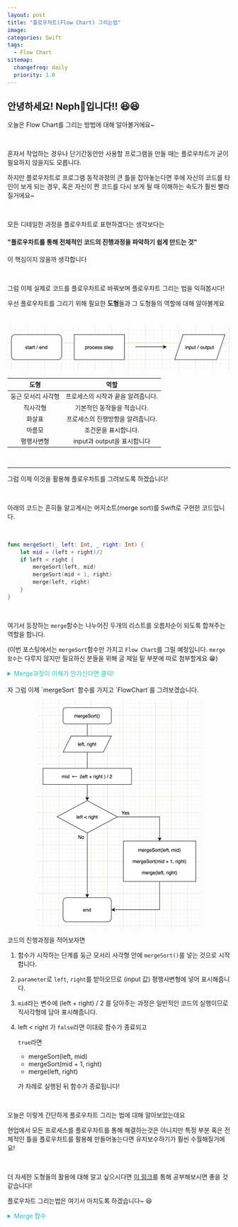 ```yaml
---
layout: post
title: "플로우차트(Flow Chart) 그리는법"
image:
categories: Swift
tags: 
  - Flow Chart
sitemap:
  changefreq: daily
  priority: 1.0
---
```


## 안녕하세요! Neph🌱입니다!! 😆😆

오늘은 Flow Chart를 그리는 방법에 대해 알아볼거에요~

<br/>

혼자서 작업하는 경우나 단기간동안만 사용할 프로그램을 만들 때는 플로우차트가 굳이 필요하지 않을지도 모릅니다.

하지만 플로우차트로 프로그램 동작과정의 큰 틀을 잡아놓는다면 후에 자신의 코드를 타인이 보게 되는 경우, 혹은 자신이 짠 코드를 다시 보게 될 때 이해하는 속도가 훨씬 빨라질거에요~

<br/>

모든 디테일한 과정을 플로우차트로 표현하겠다는 생각보다는 
#### "플로우차트를 통해 전체적인 코드의 진행과정을 파악하기 쉽게 만드는 것"


이 핵심이지 않을까 생각합니다

<br/>

그럼 이제 실제로 코드를 플로우차트로 바꿔보며 플로우차트 그리는 법을 익혀봅시다!

우선 플로우차트를 그리기 위해 필요한 **도형**들과 그 도형들의 역할에 대해 알아볼게요

<br/>

<p align="center"><img src="/assets/images/posts/BasicShapes.png" alt="BasicShapes" style="zoom:50%;" /></p>

|        도형        |                역할                |
| :----------------: | :--------------------------------: |
| 둥근 모서리 사각형 | 프로세스의 시작과 끝을 알려줍니다. |
|      직사각형      |    기본적인 동작들을 적습니다.     |
|       화살표       | 프로세스의 진행방향을 알려줍니다.  |
|       마름모       |        조건문을 표시합니다.        |
|     평행사변형     |    input과 output을 표시합니다     |

<br/>

---

그럼 이제 이것을 활용해 플로우차트를 그려보도록 하겠습니다!



<br/>

아래의 코드는 흔히들 알고계시는 머지소트(merge sort)를 Swift로 구현한 코드입니다.

<br/>

```swift
func mergeSort(_ left: Int, _ right: Int) {
    let mid = (left + right)/2
    if left < right {
        mergeSort(left, mid)
        mergeSort(mid + 1, right)
        merge(left, right)
    }
}
```

<br/>

여기서 등장하는 `merge`함수는 나누어진 두개의 리스트를 오름차순이 되도록 합쳐주는 역할을 합니다.

(이번 포스팅에서는 `mergeSort`함수만 가지고 `Flow Chart`를 그릴 예정입니다. `merge 함수`는 다루지 않지만 필요하신 분들을 위해 글 제일 밑 부분에 따로 첨부할게요 😁)
<br/>

<details>
<summary style="cursor: pointer; color: #2AC1BC">Merge과정이 이해가 안가신다면 클릭!</summary>
<div markdown="1">
[3,2,8,5,1,4,7,6] 이라는 리스트를 머지소트 시키기 위해선

[3] [2] [8] [5] [1] [4] [7] [6] 과 같이 리스트의 원소 개수의 리스트로 쪼갠 뒤

이를 두 리스트씩 오름차순이 되도록 합쳐주는 작업(Merge)을 해줍니다

[2, 3] [5, 8] [1, 4] [6, 7] 

[2, 3, 5, 8]  [1, 4, 6, 7] 

[1, 2, 3, 4, 5, 6, 7, 8]

이렇게 말이죠!
</div>
</details>
<br/>
자 그럼 이제 `mergeSort` 함수를 가지고 `FlowChart`를 그려보겠습니다.

<p align="center"><img src="/assets/images/posts/MergeSortFlowChart.png" alt="MergeSortFlowChart" style="zoom:50%;" /></p>

코드의 진행과정을 적어보자면

1. 함수가 시작하는 단계를 둥근 모서리 사각형 안에 `mergeSort()`를 넣는 것으로 시작합니다.

2. `parameter`로 `left`, `right`를 받아오므로 (input 값) 평행사변형에 넣어 표시해줍니다.

3. `mid`라는 변수에 (left + right) / 2 를 담아주는 과정은 일반적인 코드의 실행이므로 직사각형에 담아 표시해줍니다.

4. left < right 가 `false`라면 이대로 함수가 종료되고 

   `true`라면 

   - mergeSort(left, mid)
   - mergeSort(mid + 1, right)
   - merge(left, right)

   가 차례로 실행된 뒤 함수가 종료됩니다!


<br/>

오늘은 이렇게 간단하게 플로우차트 그리는 법에 대해 알아보았는데요

현업에서 모든 프로세스를 플로우차트를 통해 해결하는것은 아니지만 특정 부분 혹은 전체적인 틀을 플로우차트를 활용해 만들어놓는다면 유지보수하기가 훨씬 수월해질거에요!

<br/>

더 자세한 도형들의 활용에 대해 알고 싶으시다면 [이 링크](https://www.gliffy.com/blog/guide-to-flowchart-symbols)를 통해 공부해보시면 좋을 것 같습니다!

플로우차트 그리는법은 여기서 마치도록 하겠습니다~ 😆
<br/>
<details>
<summary style="cursor: pointer; color: #2AC1BC">Merge 함수</summary>
<div markdown="1">
```swift
func merge(_ start:Int, _ end: Int) {
    let mid = (start + end)/2

    var lIndex = start
    let lEnd = mid
    
    var rIndex = mid + 1
    let rEnd = end
    
    var sIndex = start
    
    while (lIndex <= lEnd && rIndex <= rEnd) {
        
        if unsorted[lIndex] <= unsorted[rIndex] {
            sorted[sIndex] = unsorted[lIndex]
            lIndex += 1
        } else {
            sorted[sIndex] = unsorted[rIndex]
            rIndex += 1
        }
        sIndex += 1
    }
    
    while (lIndex <= lEnd) {
        sorted[sIndex] = unsorted[lIndex]
        sIndex += 1
        lIndex += 1
    }
    
    for i in start..<sIndex {
        unsorted[i] = sorted[i]
    }
}
```
</div>
</details>


